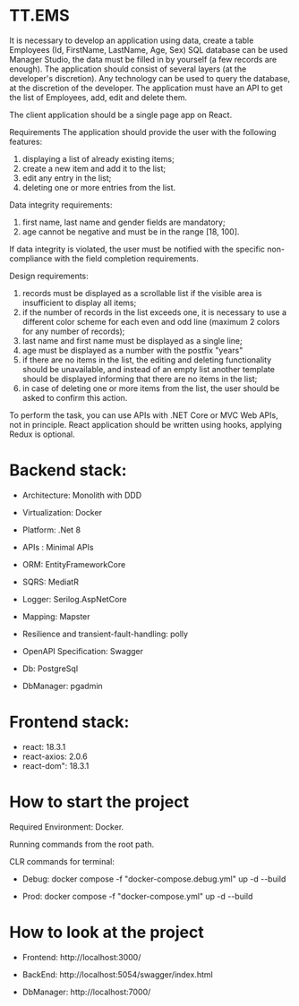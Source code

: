 # TT.EMS
It is necessary to develop an application using data, create a table Employees (Id, FirstName, LastName, Age, Sex) SQL database can be used Manager Studio, the data must be filled in by yourself (a few records are enough). The application should consist of several layers (at the developer's discretion). Any technology can be used to query the database, at the discretion of the developer. The application must have an API to get the list of Employees, add, edit and delete them.

The client application should be a single page app on React.
 
Requirements
The application should provide the user with the following features:
1) displaying a list of already existing items;
2) create a new item and add it to the list;
3) edit any entry in the list;
4) deleting one or more entries from the list.
 
Data integrity requirements:
1) first name, last name and gender fields are mandatory;
2) age cannot be negative and must be in the range [18, 100].
 
If data integrity is violated, the user must be notified with the specific non-compliance with the field completion requirements. 
 
Design requirements:
1) records must be displayed as a scrollable list if the visible area is insufficient to display all items;
2) if the number of records in the list exceeds one, it is necessary to use a different color scheme for each even and odd line (maximum 2 colors for any number of records);
3) last name and first name must be displayed as a single line;
4) age must be displayed as a number with the postfix "years"
5) if there are no items in the list, the editing and deleting functionality should be unavailable, and instead of an empty list another template should be displayed informing that there are no items in the list;
6) in case of deleting one or more items from the list, the user should be asked to confirm this action.
 
To perform the task, you can use APIs with .NET Core or MVC Web APIs, not in principle. React application should be written using hooks, applying Redux is optional.

# Backend stack:
- Architecture: Monolith with DDD
- Virtualization: Docker
- Platform: .Net 8
- APIs : Minimal APIs
- ORM: EntityFrameworkCore
- SQRS: MediatR
- Logger: Serilog.AspNetCore
- Mapping: Mapster
- Resilience and transient-fault-handling: polly
- OpenAPI Specification: Swagger

- Db: PostgreSql
- DbManager: pgadmin

# Frontend stack:
- react: 18.3.1
- react-axios: 2.0.6
- react-dom": 18.3.1

# How to start the project
Required Environment: Docker.

Running commands from the root path.

CLR commands for terminal:

- Debug:
        docker compose -f "docker-compose.debug.yml" up -d --build

- Prod:
        docker compose -f "docker-compose.yml" up -d --build

# How to look at the project

- Frontend: http://localhost:3000/

- BackEnd: http://localhost:5054/swagger/index.html

- DbManager: http://localhost:7000/